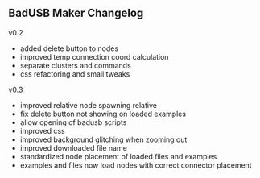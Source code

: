 BadUSB Maker Changelog
--------------------------
v0.2
- added delete button to nodes
- improved temp connection coord calculation
- separate clusters and commands
- css refactoring and small tweaks

v0.3
- improved relative node spawning relative
- fix delete button not showing on loaded examples
- allow opening of badusb scripts
- improved css
- improved background glitching when zooming out 
- improved downloaded file name
- standardized node placement of loaded files and examples
- examples and files now load nodes with correct connector placement

